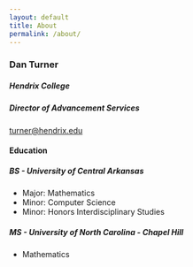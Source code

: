```yaml
---
layout: default
title: About
permalink: /about/
---
```


### Dan Turner

##### Hendrix College
##### Director of Advancement Services
turner@hendrix.edu

#### Education
##### BS - University of Central Arkansas
- Major: Mathematics
- Minor: Computer Science
- Minor: Honors Interdisciplinary Studies

##### MS - University of North Carolina - Chapel Hill
- Mathematics
